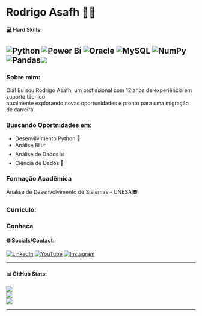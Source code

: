 # Rodrigo Asafh 👨‍💻
#### 💻 Hard Skills:
![Python](https://img.shields.io/badge/python-3670A0?style=for-the-badge&logo=python&logoColor=ffdd54) ![Power Bi](https://img.shields.io/badge/power_bi-F2C811?style=for-the-badge&logo=powerbi&logoColor=black) ![Oracle](https://img.shields.io/badge/Oracle-F80000?style=for-the-badge&logo=oracle&logoColor=white) ![MySQL](https://img.shields.io/badge/mysql-%2300000f.svg?style=for-the-badge&logo=mysql&logoColor=white) ![NumPy](https://img.shields.io/badge/numpy-%23013243.svg?style=for-the-badge&logo=numpy&logoColor=white) ![Pandas](https://img.shields.io/badge/pandas-%23150458.svg?style=for-the-badge&logo=pandas&logoColor=white)[![](https://visitcount.itsvg.in/api?id=rasafhdev&icon=0&color=12)](https://visitcount.itsvg.in)
---
### Sobre mim:
Olá! Eu sou Rodrigo Asafh, um profissional com 12 anos de experiência em suporte técnico<br>atualmente explorando novas oportunidades e pronto para uma migração de carreira.<br>

### Buscando Oportnidades em:
* Desenvilvimento Python 🐍
* Análise BI 📈
* Análise de Dados 📊
* Ciência de Dados 🧪

### Formação Acadêmica
Analise de Desenvolvimento de Sistemas - UNESA🎓

### Curriculo:

### Conheça
#### 🌐 Socials/Contact:
[![LinkedIn](https://img.shields.io/badge/LinkedIn-%230077B5.svg?logo=linkedin&logoColor=white)](https://linkedin.com/in/rodrigoasafh/) [![YouTube](https://img.shields.io/badge/YouTube-%23FF0000.svg?logo=YouTube&logoColor=white)](https://youtube.com/@UmDevDesempregado)
[![Instagram](https://img.shields.io/badge/Intagram-red?style=for-the-badge&logo=instagram&logoColor=%23E4405F&labelColor=white)](https://instagram.com/umdevdesempregado/)



----------------------------------------
#### 📊 GitHub Stats:
![](https://github-readme-stats.vercel.app/api?username=rasafhdev&theme=dark&hide_border=false&include_all_commits=true&count_private=true)<br/>
![](https://github-readme-streak-stats.herokuapp.com/?user=rasafhdev&theme=dark&hide_border=false)<br/>
![](https://github-readme-stats.vercel.app/api/top-langs/?username=rasafhdev&theme=dark&hide_border=false&include_all_commits=true&count_private=true&layout=compact)

---
